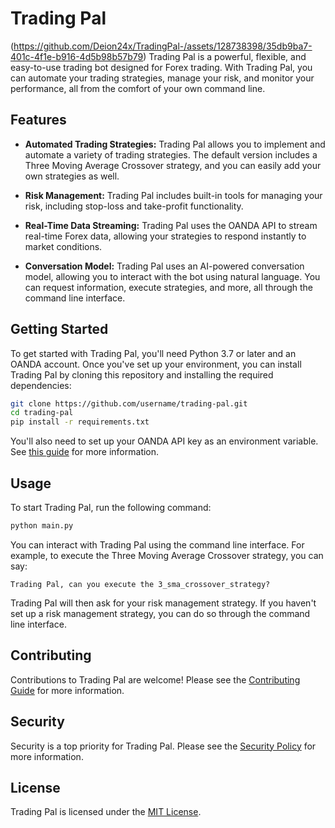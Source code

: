  # Trading Pal 
(https://github.com/Deion24x/TradingPal-/assets/128738398/35db9ba7-401c-4f1e-b916-4d5b98b57b79)
Trading Pal is a powerful, flexible, and 
easy-to-use trading bot designed for Forex trading. With Trading Pal, you can automate your trading strategies, manage your risk, and monitor your performance, all from the comfort of your own command line.

## Features

- **Automated Trading Strategies:** Trading Pal allows you to implement and automate a variety of trading strategies. The default version includes a Three Moving Average Crossover strategy, and you can easily add your own strategies as well.

- **Risk Management:** Trading Pal includes built-in tools for managing your risk, including stop-loss and take-profit functionality.

- **Real-Time Data Streaming:** Trading Pal uses the OANDA API to stream real-time Forex data, allowing your strategies to respond instantly to market conditions.

- **Conversation Model:** Trading Pal uses an AI-powered conversation model, allowing you to interact with the bot using natural language. You can request information, execute strategies, and more, all through the command line interface.

## Getting Started

To get started with Trading Pal, you'll need Python 3.7 or later and an OANDA account. Once you've set up your environment, you can install Trading Pal by cloning this repository and installing the required dependencies:

```bash
git clone https://github.com/username/trading-pal.git
cd trading-pal
pip install -r requirements.txt
```

You'll also need to set up your OANDA API key as an environment variable. See [this guide](link-to-guide) for more information.

## Usage

To start Trading Pal, run the following command:

```bash
python main.py
```

You can interact with Trading Pal using the command line interface. For example, to execute the Three Moving Average Crossover strategy, you can say:

```
Trading Pal, can you execute the 3_sma_crossover_strategy?
```

Trading Pal will then ask for your risk management strategy. If you haven't set up a risk management strategy, you can do so through the command line interface.

## Contributing

Contributions to Trading Pal are welcome! Please see the [Contributing Guide](link-to-contributing-guide) for more information.

## Security

Security is a top priority for Trading Pal. Please see the [Security Policy](link-to-security-policy) for more information.

## License

Trading Pal is licensed under the [MIT License](link-to-license).
